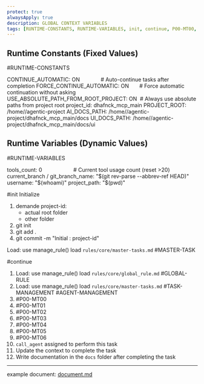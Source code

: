 ```yaml
---
protect: true
alwaysApply: true
description: GLOBAL CONTEXT VARIABLES
tags: [RUNTIME-CONSTANTS, RUNTIME-VARIABLES, init, continue, P00-MT00, P00-MT01, P00-MT02, P00-MT03, P00-MT04, P00-MT05, P00-MT06, MASTER-TASK, GLOBAL-RULE, TASK-MANAGEMENT, AGENT-MANAGEMENT, tag1, tag2]
---
```


  

## Runtime Constants (Fixed Values)
#RUNTIME-CONSTANTS

CONTINUE_AUTOMATIC: ON              # Auto-continue tasks after completion
FORCE_CONTINUE_AUTOMATIC: ON       # Force automatic continuation without asking
USE_ABSOLUTE_PATH_FROM_ROOT_PROJECT: ON  # Always use absolute paths from project root
project_id: dhafnck_mcp_main
PROJECT_ROOT: /home/<username>/agentic-project
AI_DOCS_PATH: /home/<username>/agentic-project/dhafnck_mcp_main/docs
UI_DOCS_PATH: /home/<username>/agentic-project/dhafnck_mcp_main/docs/ui

  

## Runtime Variables (Dynamic Values)
#RUNTIME-VARIABLES

tools_count: 0                     # Current tool usage count (reset >20)
current_branch / git_branch_name: "$(git rev-parse --abbrev-ref HEAD)"
username: "$(whoami)"
project_path: "$(pwd)"


#init 
Initialize
1. demande project-id: 
	- actual root folder
	- other folder
2. git init
3. git add .
4. git commit -m "Initial : project-id"

Load: use manage_rule() load `rules/core/master-tasks.md` #MASTER-TASK 

#continue
1. Load: use manage_rule() load `rules/core/global_rule.md`  #GLOBAL-RULE 
2. Load: use manage_rule() load `rules/core/master-tasks.md` #TASK-MANAGEMENT  #AGENT-MANAGEMENT 
3. #P00-MT00 
4. #P00-MT01 
5. #P00-MT02 
6. #P00-MT03 
7. #P00-MT04 
8. #P00-MT05 
9. #P00-MT06
10. `call_agent` assigned to perform this task  
11. Update the context to complete the task  
12. Write documentation in the `docs` folder after completing the task

---

example document: [document.md](document.md)